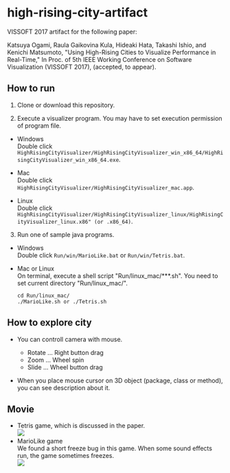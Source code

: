 # high-rising-city-artifact
VISSOFT 2017 artifact for the following paper:

Katsuya Ogami, Raula Gaikovina Kula, Hideaki Hata, Takashi Ishio, and Kenichi Matsumoto, "Using High-Rising Cities to Visualize Performance in Real-Time," In Proc. of 5th IEEE Working Conference on Software Visualization (VISSOFT 2017), (accepted, to appear).

## How to run

1. Clone or download this repository.

2. Execute a visualizer program. You may have to set execution permission of program file.

  * Windows  
    Double click `HighRisingCityVisualizer/HighRisingCityVisualizer_win_x86_64/HighRisingCityVisualizer_win_x86_64.exe`.

  * Mac  
    Double click `HighRisingCityVisualizer/HighRisingCityVisualizer_mac.app`.

  * Linux  
    Double click `HighRisingCityVisualizer/HighRisingCityVisualizer_linux/HighRisingCityVisualizer_linux.x86" (or .x86_64)`.

3. Run one of sample java programs.

  * Windows  
    Double click `Run/win/MarioLike.bat` or `Run/win/Tetris.bat`.

  * Mac or Linux  
    On terminal, execute a shell script "Run/linux_mac/***.sh". You need to set current directory "Run/linux_mac/".
    ```
    cd Run/linux_mac/
    ./MarioLike.sh or ./Tetris.sh
    ```

## How to explore city

* You can controll camera with mouse.
  * Rotate ... Right button drag
  * Zoom ... Wheel spin
  * Slide ... Wheel button drag

* When you place mouse cursor on 3D object (package, class or method), you can see description about it.

## Movie

* Tetris game, which is discussed in the paper.  
[![](http://img.youtube.com/vi/eleVo19Hp4k/0.jpg)](https://www.youtube.com/watch?v=eleVo19Hp4k)
* MarioLike game  
We found a short freeze bug in this game. When some sound effects run, the game sometimes freezes.  
[![](http://img.youtube.com/vi/_2GOglYqN8g/0.jpg)](https://www.youtube.com/watch?v=_2GOglYqN8g)
